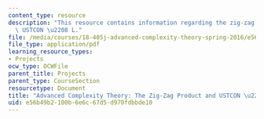 ```yaml
---
content_type: resource
description: "This resource contains information regarding the zig-zag product and\
  \ USTCON \u2208 L."
file: /media/courses/18-405j-advanced-complexity-theory-spring-2016/e56b49b2100b6e6c67d5d970fdbbde10_MIT18_405JS16_Zig-Zag.pdf
file_type: application/pdf
learning_resource_types:
- Projects
ocw_type: OCWFile
parent_title: Projects
parent_type: CourseSection
resourcetype: Document
title: "Advanced Complexity Theory: The Zig-Zag Product and USTCON \u2208 L"
uid: e56b49b2-100b-6e6c-67d5-d970fdbbde10
---
```

